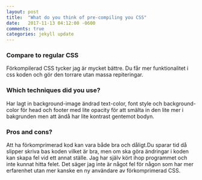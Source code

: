 ```yaml
---
layout: post
title:  "What do you think of pre-compiling you CSS"
date:   2017-11-13 04:12:00 -0600
comments: true 
categories: jekyll update
---
```

### Compare to regular CSS
Förkompilerad CSS tycker jag är mycket bättre. Du får mer funktionalitet i css koden och gör den torrare utan massa repiteringar.

### Which techniques did you use?
Har lagt in background-image ändrad text-color, font style och background-color för head och footer med lite opacity för att smälta in den lite mer i bakgrunden men att ändå har lite kontrast gentemot bodyn.

### Pros and cons?
 Att ha förkomprimerad kod kan vara både bra och dåligt.Du sparar tid då slipper skriva bas koden vilket är bra, men om ska göra ändringar i koden kan skapa fel vid ett annat ställe. Jag har själv kört ihop programmet och inte kunnat hitta felet. Det säger jag inte är något fel för någon som har mer erfarenhet utan mer kanske en ny användare av förkomprimerad CSS.